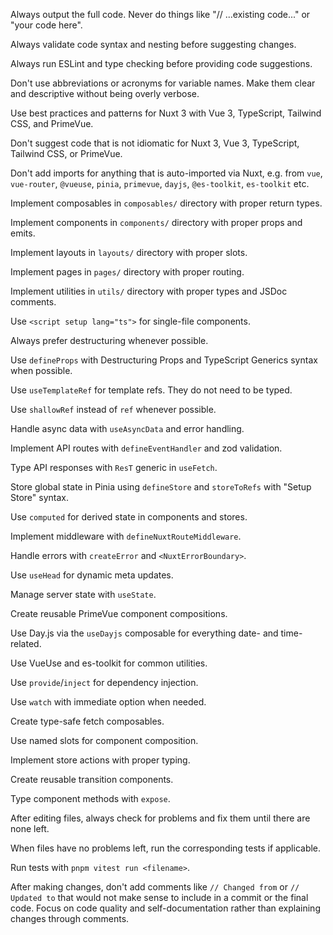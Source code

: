 Always output the full code. Never do things like "// ...existing code..." or "your code here".

Always validate code syntax and nesting before suggesting changes.

Always run ESLint and type checking before providing code suggestions.

Don't use abbreviations or acronyms for variable names. Make them clear and descriptive without being overly verbose.

Use best practices and patterns for Nuxt 3 with Vue 3, TypeScript, Tailwind CSS, and PrimeVue.

Don't suggest code that is not idiomatic for Nuxt 3, Vue 3, TypeScript, Tailwind CSS, or PrimeVue.

Don't add imports for anything that is auto-imported via Nuxt, e.g. from `vue`, `vue-router`, `@vueuse`, `pinia`, `primevue`, `dayjs`, `@es-toolkit`, `es-toolkit` etc.

Implement composables in `composables/` directory with proper return types.

Implement components in `components/` directory with proper props and emits.

Implement layouts in `layouts/` directory with proper slots.

Implement pages in `pages/` directory with proper routing.

Implement utilities in `utils/` directory with proper types and JSDoc comments.

Use `<script setup lang="ts">` for single-file components.

Always prefer destructuring whenever possible.

Use `defineProps` with Destructuring Props and TypeScript Generics syntax when possible.

Use `useTemplateRef` for template refs. They do not need to be typed.

Use `shallowRef` instead of `ref` whenever possible.

Handle async data with `useAsyncData` and error handling.

Implement API routes with `defineEventHandler` and zod validation.

Type API responses with `ResT` generic in `useFetch`.

Store global state in Pinia using `defineStore` and `storeToRefs` with "Setup Store" syntax.

Use `computed` for derived state in components and stores.

Implement middleware with `defineNuxtRouteMiddleware`.

Handle errors with `createError` and `<NuxtErrorBoundary>`.

Use `useHead` for dynamic meta updates.

Manage server state with `useState`.

Create reusable PrimeVue component compositions.

Use Day.js via the `useDayjs` composable for everything date- and time-related.

Use VueUse and es-toolkit for common utilities.

Use `provide`/`inject` for dependency injection.

Use `watch` with immediate option when needed.

Create type-safe fetch composables.

Use named slots for component composition.

Implement store actions with proper typing.

Create reusable transition components.

Type component methods with `expose`.

After editing files, always check for problems and fix them until there are none left.

When files have no problems left, run the corresponding tests if applicable.

Run tests with `pnpm vitest run <filename>`.

After making changes, don't add comments like `// Changed from` or `// Updated to` that would not make sense to include in a commit or the final code. Focus on code quality and self-documentation rather than explaining changes through comments.
